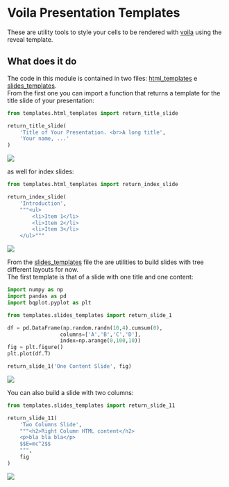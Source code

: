 # Voila Presentation Templates

These are utility tools to style your cells to be rendered with [voila]() using the reveal template.  

## What does it do

The code in this module is contained in two files: [html_templates]() e [slides_templates]().  
From the first one you can import a function that returns a template for the title slide of your presentation:

```python
from templates.html_templates import return_title_slide

return_title_slide(
    'Title of Your Presentation. <br>A long title', 
    'Your name, ...'
)
```

![](/home/mop/Códigos/voila-reveal-helpers/assets/Screenshot%20from%202022-06-12%2021-31-21.png)

as well for index slides:

```python
from templates.html_templates import return_index_slide

return_index_slide(
    'Introduction',
    """<ul>
        <li>Item 1</li>
        <li>Item 2</li>
        <li>Item 3</li>
    </ul>"""
```

![](/home/mop/Códigos/voila-reveal-helpers/assets/Screenshot%20from%202022-06-12%2021-33-30.png)

From the [slides_templates]() file the are utilities to build slides with tree different layouts for now.  
The first template is that of a slide with one title and one content:

```python
import numpy as np
import pandas as pd
import bqplot.pyplot as plt

from templates.slides_templates import return_slide_1

df = pd.DataFrame(np.random.randn(10,4).cumsum(0),
                 columns=['A','B','C','D'],
                 index=np.arange(0,100,10))
fig = plt.figure()
plt.plot(df.T)

return_slide_1('One Content Slide', fig)
```

![](/home/mop/Códigos/voila-reveal-helpers/assets/Screenshot%20from%202022-06-12%2021-52-55.png)

You can also build a slide with two columns:

```python
from templates.slides_templates import return_slide_11

return_slide_11(
    'Two Columns Slide', 
    """<h2>Right Column HTML content</h2>
    <p>bla bla bla</p>
    $$E=mc^2$$
    """, 
    fig
)
```

![](/home/mop/Códigos/voila-reveal-helpers/assets/Screenshot%20from%202022-06-12%2021-34-59.png)
